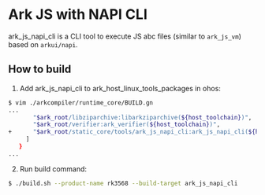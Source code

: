 # Ark JS with NAPI CLI

ark_js_napi_cli is a CLI tool to execute JS abc files (similar to `ark_js_vm`) based on `arkui/napi`.

## How to build

1. Add ark_js_napi_cli to ark_host_linux_tools_packages in ohos:
```bash
$ vim ./arkcompiler/runtime_core/BUILD.gn
...
       "$ark_root/libziparchive:libarkziparchive(${host_toolchain})",
       "$ark_root/verifier:ark_verifier(${host_toolchain})",
+      "$ark_root/static_core/tools/ark_js_napi_cli:ark_js_napi_cli(${host_toolchain})",
     ]
   }
...
```

2. Run build command:
```bash
$ ./build.sh --product-name rk3568 --build-target ark_js_napi_cli
```
